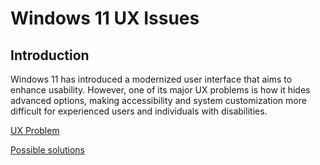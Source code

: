# Windows 11 UX Issues

## Introduction
Windows 11 has introduced a modernized user interface that aims to enhance usability. However, one of its major UX problems is how it hides advanced options, making accessibility and system customization more difficult for experienced users and individuals with disabilities.

[UX Problem](https://github.com/cnelson0/Bad-UX---Midterm-Project/blob/main/UX%20Problem)

[Possible solutions](https://github.com/cnelson0/Bad-UX---Midterm-Project/blob/main/Solution)
